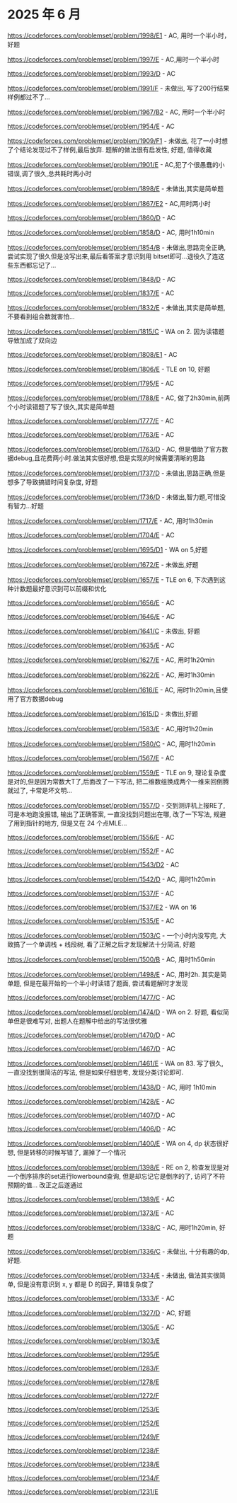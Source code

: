 # 2025 年 6 月

https://codeforces.com/problemset/problem/1998/E1 - AC, 用时一个半小时，好题

<!-- bonus https://codeforces.com/problemset/problem/1998/E2 - AC -->
https://codeforces.com/problemset/problem/1997/E - AC,用时一个半小时

https://codeforces.com/problemset/problem/1993/D - AC

https://codeforces.com/problemset/problem/1991/F - 未做出, 写了200行结果样例都过不了...

https://codeforces.com/problemset/problem/1967/B2 - AC, 用时一个半小时

https://codeforces.com/problemset/problem/1954/E - AC

https://codeforces.com/problemset/problem/1909/F1 - 未做出, 花了一小时想了个结论发现过不了样例,最后放弃. 题解的做法很有启发性, 好题, 值得收藏

<!-- bonus https://codeforces.com/contest/1909/problem/F2 - AC -->
https://codeforces.com/problemset/problem/1901/E - AC,犯了个很愚蠢的小错误,调了很久,总共耗时两小时

https://codeforces.com/problemset/problem/1898/E - 未做出,其实是简单题

https://codeforces.com/problemset/problem/1867/E2 - AC,用时两小时

https://codeforces.com/problemset/problem/1860/D - AC

https://codeforces.com/problemset/problem/1858/D - AC, 用时1h10min

https://codeforces.com/problemset/problem/1854/B - 未做出,思路完全正确,尝试实现了很久但是没写出来,最后看答案才意识到用 bitset即可...退役久了连这些东西都忘记了...

https://codeforces.com/problemset/problem/1848/D - AC

<!-- https://codeforces.com/contest/2101/problem/C - [virtual contest]未做出 -->
https://codeforces.com/problemset/problem/1837/E - AC 

https://codeforces.com/problemset/problem/1832/E - 未做出,其实是简单题,不要看到组合数就害怕...

https://codeforces.com/problemset/problem/1815/C - WA on 2. 因为读错题导致加成了双向边

https://codeforces.com/problemset/problem/1808/E1 - AC

https://codeforces.com/problemset/problem/1806/E - TLE on 10, 好题

https://codeforces.com/problemset/problem/1795/E - AC

https://codeforces.com/problemset/problem/1788/E - AC, 做了2h30min,前两个小时读错题了写了很久,其实是简单题

https://codeforces.com/problemset/problem/1777/E - AC

https://codeforces.com/problemset/problem/1763/E - AC

https://codeforces.com/problemset/problem/1763/D - AC, 但是借助了官方数据debug,且花费两小时.做法其实很好想,但是实现的时候需要清晰的思路

https://codeforces.com/problemset/problem/1737/D - 未做出,思路正确,但是想多了导致搞错时间复杂度, 好题

https://codeforces.com/problemset/problem/1736/D - 未做出,智力题,可惜没有智力...好题

https://codeforces.com/problemset/problem/1717/E - AC, 用时1h30min

https://codeforces.com/problemset/problem/1704/E - AC

https://codeforces.com/problemset/problem/1695/D1 - WA on 5,好题

https://codeforces.com/problemset/problem/1672/E - 未做出,好题

https://codeforces.com/problemset/problem/1657/E - TLE on 6, 下次遇到这种计数题最好意识到可以前缀和优化

https://codeforces.com/problemset/problem/1656/E - AC

https://codeforces.com/problemset/problem/1646/E - AC

https://codeforces.com/problemset/problem/1641/C - 未做出, 好题

https://codeforces.com/problemset/problem/1635/E - AC

https://codeforces.com/problemset/problem/1627/E - AC, 用时1h20min

https://codeforces.com/problemset/problem/1622/E - AC, 用时1h30min

https://codeforces.com/problemset/problem/1616/E - AC, 用时1h20min,且使用了官方数据debug

https://codeforces.com/problemset/problem/1615/D - 未做出,好题

https://codeforces.com/problemset/problem/1583/E - AC,用时1h20min

https://codeforces.com/problemset/problem/1580/C - AC, 用时1h20min

https://codeforces.com/problemset/problem/1567/E - AC

https://codeforces.com/problemset/problem/1559/E - TLE on 9, 理论复杂度是对的,但是因为常数大T了,后面改了一下写法, 把二维数组换成两个一维来回倒腾就过了, 卡常是坏文明...

https://codeforces.com/problemset/problem/1557/D - 交到测评机上报RE了,可是本地跑没报错, 输出了正确答案, 一直没找到问题出在哪, 改了一下写法, 规避了用到指针的地方, 但是又在 24 个点MLE...

https://codeforces.com/problemset/problem/1556/E - AC

https://codeforces.com/problemset/problem/1552/F - AC

https://codeforces.com/problemset/problem/1543/D2 - AC

https://codeforces.com/problemset/problem/1542/D - AC, 用时1h20min

https://codeforces.com/problemset/problem/1537/F - AC

https://codeforces.com/problemset/problem/1537/E2 - WA on 16

https://codeforces.com/problemset/problem/1535/E - AC

https://codeforces.com/problemset/problem/1503/C - 一个小时内没写完, 大致搞了一个单调栈 + 线段树, 看了正解之后才发现解法十分简洁, 好题

https://codeforces.com/problemset/problem/1500/B - AC, 用时1h50min

https://codeforces.com/problemset/problem/1498/E - AC, 用时2h. 其实是简单题, 但是在最开始的一个半小时读错了题面, 尝试看题解时才发现

https://codeforces.com/problemset/problem/1477/C - AC

https://codeforces.com/problemset/problem/1474/D - WA on 2. 好题, 看似简单但是很难写对, 出题人在题解中给出的写法很优雅

https://codeforces.com/problemset/problem/1470/D - AC

https://codeforces.com/problemset/problem/1467/D - AC 

https://codeforces.com/problemset/problem/1461/E - WA on 83. 写了很久, 一直没找到很简洁的写法, 但是如果仔细思考, 发现分类讨论即可.

https://codeforces.com/problemset/problem/1438/D - AC, 用时 1h10min

https://codeforces.com/problemset/problem/1428/E - AC

https://codeforces.com/problemset/problem/1407/D - AC

https://codeforces.com/problemset/problem/1406/D - AC

https://codeforces.com/problemset/problem/1400/E - WA on 4, dp 状态很好想, 但是转移的时候写错了, 漏掉了一个情况

https://codeforces.com/problemset/problem/1398/E - RE on 2, 检查发现是对一个倒序排序的set进行lowerbound查询, 但是却忘记它是倒序的了, 访问了不符预期的值... 改正之后遂通过

https://codeforces.com/problemset/problem/1389/E - AC

https://codeforces.com/problemset/problem/1373/E - AC

https://codeforces.com/problemset/problem/1338/C - AC, 用时1h20min, 好题

https://codeforces.com/problemset/problem/1336/C - 未做出, 十分有趣的dp, 好题. 

https://codeforces.com/problemset/problem/1334/E - 未做出, 做法其实很简单, 但是没有意识到 x, y 都是 D 的因子, 算错复杂度了

https://codeforces.com/problemset/problem/1333/F - AC

https://codeforces.com/problemset/problem/1327/D - AC, 好题

https://codeforces.com/problemset/problem/1305/E - AC

https://codeforces.com/problemset/problem/1303/E

https://codeforces.com/problemset/problem/1295/E

https://codeforces.com/problemset/problem/1283/F

https://codeforces.com/problemset/problem/1278/E

https://codeforces.com/problemset/problem/1272/F

https://codeforces.com/problemset/problem/1253/E

https://codeforces.com/problemset/problem/1252/E

https://codeforces.com/problemset/problem/1249/F

https://codeforces.com/problemset/problem/1238/F

https://codeforces.com/problemset/problem/1238/E

https://codeforces.com/problemset/problem/1234/F

https://codeforces.com/problemset/problem/1231/E